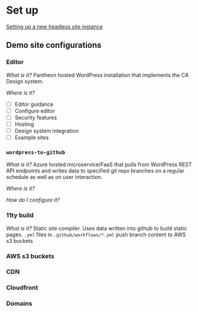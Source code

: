 # Set up

[Setting up a new headless site instance](https://github.com/cagov/odi-engineering/wiki/Setting-up-a-new-headless-site-instance)

## Demo site configurations

### Editor

*What is it?*
Pantheon hosted WordPress installation that implements the CA Design system.

*Where is it?*

- [ ] Editor guidance
- [ ] Configure editor
- [ ] Security features
- [ ] Hosting
- [ ] Design system integration
- [ ] Example sites
 
### `wordpress-to-github`

*What is it?*
Azure hosted microservice/FaaS that pulls from WordPress REST API endpoints and writes data to specified git repo branches on a regular schedule as well as on user interaction.

*Where is it?*

*How do I configure it?*

### 11ty build

*What is it?*
Static site compiler. Uses data written into github to build static pages. 
`.yml` files in `.github/workflows/*.yml` push branch content to AWS s3 buckets

### AWS s3 buckets

### CDN 

### Cloudfront

### Domains